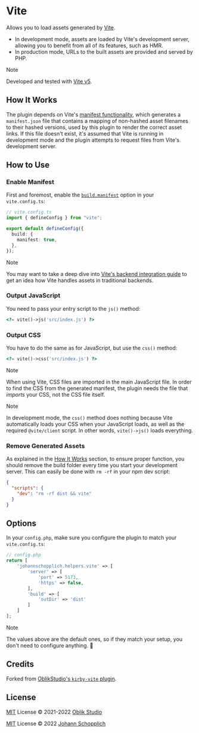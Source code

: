 # Vite

Allows you to load assets generated by [Vite](https://vitejs.dev).

- In development mode, assets are loaded by Vite's development server, allowing you to benefit from all of its features, such as HMR.
- In production mode, URLs to the built assets are provided and served by PHP.

> [!NOTE]
> Developed and tested with [Vite v5](https://vitejs.dev).

## How It Works

The plugin depends on Vite's [manifest functionality](https://vitejs.dev/config/build-options.html#build-manifest), which generates a `manifest.json` file that contains a mapping of non-hashed asset filenames to their hashed versions, used by this plugin to render the correct asset links. If this file doesn't exist, it's assumed that Vite is running in development mode and the plugin attempts to request files from Vite's development server.

## How to Use

### Enable Manifest

First and foremost, enable the [`build.manifest`](https://vitejs.dev/config/build-options.html#build-manifest) option in your `vite.config.ts`:

```ts
// vite.config.ts
import { defineConfig } from "vite";

export default defineConfig({
  build: {
    manifest: true,
  },
});
```

> [!NOTE]
> You may want to take a deep dive into [Vite's backend integration guide](https://vitejs.dev/guide/backend-integration.html) to get an idea how Vite handles assets in traditional backends.

### Output JavaScript

You need to pass your entry script to the `js()` method:

```php
<?= vite()->js('src/index.js') ?>
```

### Output CSS

You have to do the same as for JavaScript, but use the `css()` method:

```php
<?= vite()->css('src/index.js') ?>
```

> [!NOTE]
> When using Vite, CSS files are imported in the main JavaScript file. In order to find the CSS from the generated manifest, the plugin needs the file that _imports_ your CSS, not the CSS file itself.

> [!NOTE]
> In development mode, the `css()` method does nothing because Vite automatically loads your CSS when your JavaScript loads, as well as the required `@vite/client` script. In other words, `vite()->js()` loads everything.

### Remove Generated Assets

As explained in the [How It Works](#how-it-works) section, to ensure proper function, you should remove the build folder every time you start your development server. This can easily be done with `rm -rf` in your npm dev script:

```json
{
  "scripts": {
    "dev": "rm -rf dist && vite"
  }
}
```

## Options

In your `config.php`, make sure you configure the plugin to match your `vite.config.ts`:

```php
// config.php
return [
    'johannschopplich.helpers.vite' => [
        'server' => [
            'port' => 5173,
            'https' => false,
        ],
        'build' => [
            'outDir' => 'dist'
        ]
    ]
];
```

> [!NOTE]
> The values above are the default ones, so if they match your setup, you don't need to configure anything. 🤙

## Credits

Forked from [OblikStudio's `kirby-vite` plugin](https://github.com/OblikStudio/kirby-vite).

## License

[MIT](../LICENSE) License © 2021-2022 [Oblik Studio](https://github.com/OblikStudio)

[MIT](../LICENSE) License © 2022 [Johann Schopplich](https://github.com/johannschopplich)
